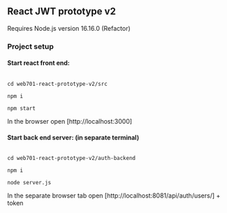 ## React JWT prototype v2

Requires Node.js version 16.16.0 (Refactor)

### Project setup

#### Start react front end:

```

cd web701-react-prototype-v2/src

npm i

npm start

```

In the browser open [http://localhost:3000]

#### Start back end server: (in separate terminal)

``` 

cd web701-react-prototype-v2/auth-backend

npm i

node server.js

```

In the separate browser tab open [http://localhost:8081/api/auth/users/] + token